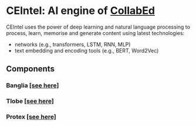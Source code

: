 # CEIntel: AI engine of [CollabEd](https://github.com/wageeshar/collabed.git)

CEIntel uses the power of deep learning and natural language processing to process, learn, memorise
and generate content using latest technologies:
* networks (e.g., transformers, LSTM, RNN, MLP)
* text embedding and encoding tools (e.g., BERT, Word2Vec)

## Components

### Banglia [[see here]](banglia/banglia.md)
### Tlobe [[see here]](tlobe/tlobe.md)
### Protex [[see here]](protex/protex.md)



